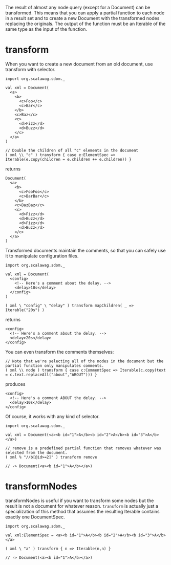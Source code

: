The result of almost any node query (except for a Document) can be transformed.  This means that you can apply a partial function to each node in a result set and to create a new Document with the transformed nodes replacing the originals.  The output of the function must be an Iterable of the same type as the input of the function.

# transform

When you want to create a new document from an old document, use transform with selector.

    import org.scalawag.sdom._

    val xml = Document(
      <a>
        <b>
          <c>Foo</c>
          <c>Bar</c>
        </b>
        <c>Baz</c>
        <c>
          <d>Fizz</d>
          <d>Buzz</d>
        </c>
      </a>
    )

    // Double the children of all "c" elements in the document
    ( xml \\ "c" ) transform { case e:ElementSpec => Iterable(e.copy(children = e.children ++ e.children)) }

returns

    Document(
      <a>
        <b>
          <c>FooFoo</c>
          <c>BarBar</c>
        </b>
        <c>BazBaz</c>
        <c>
          <d>Fizz</d>
          <d>Buzz</d>
          <d>Fizz</d>
          <d>Buzz</d>
        </c>
      </a>
    )

Transformed documents maintain the comments, so that you can safely use it to manipulate configuration files.

    import org.scalawag.sdom._

    val xml = Document(
      <config>
        <!-- Here's a comment about the delay. -->
        <delay>10s</delay>
      </config>
    )

    ( xml \ "config" \ "delay" ) transform mapChildren( _ => Iterable("20s") )

returns

    <config>
      <!-- Here's a comment about the delay. -->
      <delay>20s</delay>
    </config>

You can even transform the comments themselves:

    // Note that we're selecting all of the nodes in the document but the partial function only manipulates comments.
    ( xml \\ node ) transform { case c:CommentSpec => Iterable(c.copy(text = c.text.replaceAll("about","ABOUT"))) }

produces

    <config>
      <!-- Here's a comment ABOUT the delay. -->
      <delay>10s</delay>
    </config>

Of course, it works with any kind of selector.

    import org.scalawag.sdom._

    val xml = Document(<a><b id="1">A</b><b id="2">A</b><b id="3">A</b></a>)

    // remove is a predefined partial function that removes whatever was selected from the document.
    ( xml % "//b[@id>=2]" ) transform remove

    // -> Document(<a><b id="1">A</b></a>)

# transformNodes

transformNodes is useful if you want to transform some nodes but the result is not a document for whatever reason.  `transform` is actually just a specialization of this method that assumes the resulting Iterable contains exactly one DocumentSpec.

    import org.scalawag.sdom._

    val xml:ElementSpec = <a><b id="1">A</b><b id="2">A</b><b id="3">A</b></a>

    ( xml \ "a" ) transform { n => Iterable(n,n) }

    // -> Document(<a><b id="1">A</b></a>)
